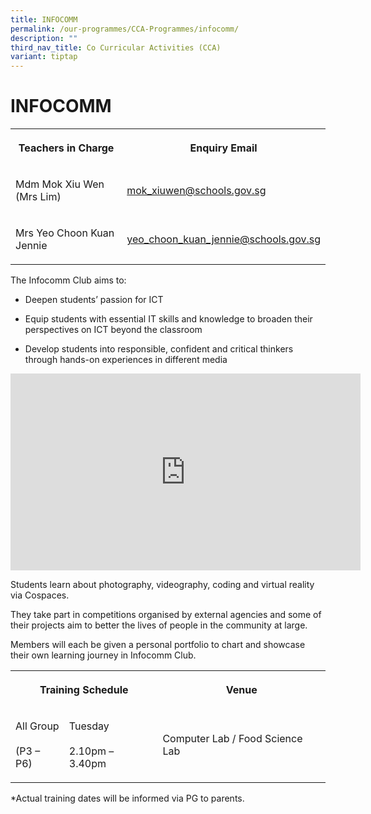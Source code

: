 ```yaml
---
title: INFOCOMM
permalink: /our-programmes/CCA-Programmes/infocomm/
description: ""
third_nav_title: Co Curricular Activities (CCA)
variant: tiptap
---
```

<h1><strong>INFOCOMM</strong></h1>
<table style="minWidth: 50px">
<colgroup>
<col>
<col>
</colgroup>
<tbody>
<tr>
<th rowspan="1" colspan="1">
<p>Teachers in Charge</p>
</th>
<th rowspan="1" colspan="1">
<p>Enquiry Email</p>
</th>
</tr>
<tr>
<td rowspan="1" colspan="1">
<p>Mdm Mok Xiu Wen (Mrs Lim)</p>
</td>
<td rowspan="1" colspan="1">
<p><a href="mailto:mok_xiuwen@schools.gov.sg" rel="noopener noreferrer nofollow" target="_blank">mok_xiuwen@schools.gov.sg</a>
</p>
</td>
</tr>
<tr>
<td rowspan="1" colspan="1">
<p>Mrs Yeo Choon Kuan Jennie</p>
</td>
<td rowspan="1" colspan="1">
<p><a href="mailto:yeo_choon_kuan_jennie@schools.gov.sg" rel="noopener noreferrer nofollow" target="_blank">yeo_choon_kuan_jennie@schools.gov.sg</a>
</p>
</td>
</tr>
</tbody>
</table>
<p>The Infocomm Club aims to:</p>
<ul data-tight="true" class="tight">
<li>
<p>Deepen students’ passion for ICT</p>
</li>
<li>
<p>Equip students with essential IT skills and knowledge to broaden their
perspectives on ICT beyond the classroom</p>
</li>
<li>
<p>Develop students into responsible, confident and critical thinkers through
hands-on experiences in different media</p>
</li>
</ul>
<div class="iframe-wrapper">
<iframe height="315" width="560" allowfullscreen="true" frameborder="0" src="https://www.youtube.com/embed/QvYDmDHl94Y"></iframe>
</div>
<p>Students learn about photography, videography, coding and virtual reality
via Cospaces.</p>
<p>They take part in competitions organised by external agencies and some
of their projects aim to better the lives of people in the community at
large.</p>
<p>Members will each be given a personal portfolio to chart and showcase
their own learning journey in Infocomm Club.</p>
<table style="minWidth: 75px">
<colgroup>
<col>
<col>
<col>
</colgroup>
<tbody>
<tr>
<th rowspan="1" colspan="2">
<p><strong>Training Schedule</strong>
</p>
</th>
<th rowspan="1" colspan="1">
<p><strong>Venue</strong>
</p>
</th>
</tr>
<tr>
<td rowspan="1" colspan="1">
<p>All Group
<br>
<br>(P3 – P6)</p>
</td>
<td rowspan="1" colspan="1">
<p>Tuesday
<br>
<br>2.10pm – 3.40pm</p>
</td>
<td rowspan="1" colspan="1">
<p>Computer Lab / Food Science Lab</p>
</td>
</tr>
</tbody>
</table>
<p>*Actual training dates will be informed via PG to parents.</p>